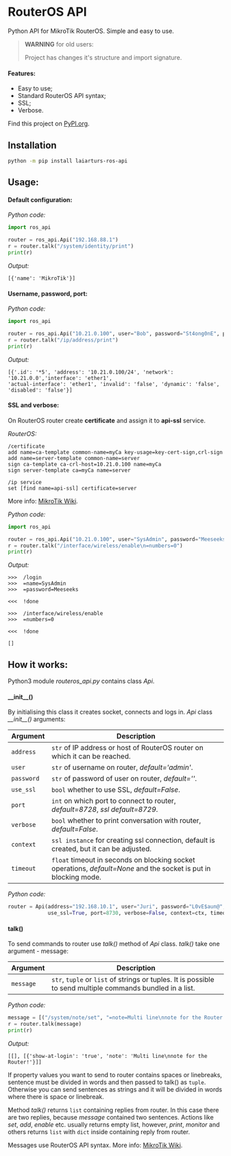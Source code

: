 # RouterOS API

Python API for MikroTik RouterOS. Simple and easy to use.

> **WARNING** for old users:
> 
> Project has changes it's structure and import signature.

#### Features:
* Easy to use;
* Standard RouterOS API syntax;
* SSL;
* Verbose.

Find this project on [PyPI.org](https://pypi.org/project/laiarturs-ros-api/).

## Installation

```sh
python -m pip install laiarturs-ros-api
```

## Usage:

#### Default configuration:

*Python code:*

```python
import ros_api

router = ros_api.Api("192.168.88.1")
r = router.talk("/system/identity/print")
print(r)
```

*Output:*

```
[{'name': 'MikroTik'}]
```

#### Username, password, port:

*Python code:*

```python
import ros_api

router = ros_api.Api("10.21.0.100", user="Bob", password="St4ong0nE", port=15811)
r = router.talk("/ip/address/print")
print(r)
```

*Output:*

```
[{'.id': '*5', 'address': '10.21.0.100/24', 'network': '10.21.0.0','interface': 'ether1',
'actual-interface': 'ether1', 'invalid': 'false', 'dynamic': 'false', 'disabled': 'false'}]

```

#### SSL and verbose:

On RouterOS router create **certificate** and assign it to **api-ssl** service.

*RouterOS:*

```
/certificate
add name=ca-template common-name=myCa key-usage=key-cert-sign,crl-sign
add name=server-template common-name=server                           
sign ca-template ca-crl-host=10.21.0.100 name=myCa                         
sign server-template ca=myCa name=server

/ip service
set [find name=api-ssl] certificate=server
```
More info: [MikroTik Wiki](https://wiki.mikrotik.com/wiki/Manual:Create_Certificates).

*Python code:*

```python
import ros_api

router = ros_api.Api("10.21.0.100", user="SysAdmin", password="Meeseeks", verbose=True, use_ssl=True)
r = router.talk("/interface/wireless/enable\n=numbers=0")
print(r)
```

*Output:*

```
>>>  /login
>>>  =name=SysAdmin
>>>  =password=Meeseeks

<<<  !done

>>>  /interface/wireless/enable
>>>  =numbers=0

<<<  !done

[]
```

## How it works:
Python3 module *routeros_api.py* contains class *Api*. 
#### \_\_init__()
By initialising this class it creates socket, connects and logs in.
*Api* class *\_\_init__()* arguments:

 Argument   | Description                                                  
 ---------- | ------------------------------------------------------------ 
 `address`  | `str` of IP address or host of RouterOS router on which it can be reached. 
 `user`     | `str` of username on router, *default='admin'*.              
 `password` | `str` of password of user on router, *default=''*.           
 `use_ssl`  | `bool` whether to use SSL, *default=False*.                  
 `port`     | `int` on which port to connect to router, *default=8728*, *ssl default=8729*. 
 `verbose`  | `bool` whether to print conversation with router, *default=False*. 
 `context`  | `ssl instance` for creating ssl connection, default is created, but it can be adjusted. 
 `timeout`  | `float` timeout in seconds on blocking socket operations, *default=None* and the socket is put in blocking mode. 

*Python code:*

```python
router = Api(address="192.168.10.1", user="Juri", password="L0vE$aun@", 
             use_ssl=True, port=8730, verbose=False, context=ctx, timeout=0.5)
```

#### talk()

To send commands to router use *talk()* method of *Api* class. *talk()* take one argument - message:

Argument  | Description
----------|------------
`message` | `str`, `tuple` or `list` of strings or tuples. It is possible to send multiple commands bundled in a list.

*Python code:*

```python
message = [("/system/note/set", "=note=Multi line\nnote for the Router!"), "/system/note/print"]
r = router.talk(message)
print(r)
```
*Output:*

```
[[], [{'show-at-login': 'true', 'note': 'Multi line\nnote for the Router!'}]]
```

If property values you want to send to router contains spaces or linebreaks, sentence must be divided in words and then passed to talk() as `tuple`. Otherwise you can send sentences as strings and it will be divided in words where there is space or linebreak.

Method *talk()* returns `list` containing replies from router. In this case there are two replies, because *message* contained two sentences. Actions like *set*, *add*, *enable* etc. usually returns empty list, however, *print*, *monitor* and others returns `list` with `dict` inside containing reply from router.

Messages use RouterOS API syntax. More info: [MikroTik Wiki](https://wiki.mikrotik.com/wiki/Manual:API).
